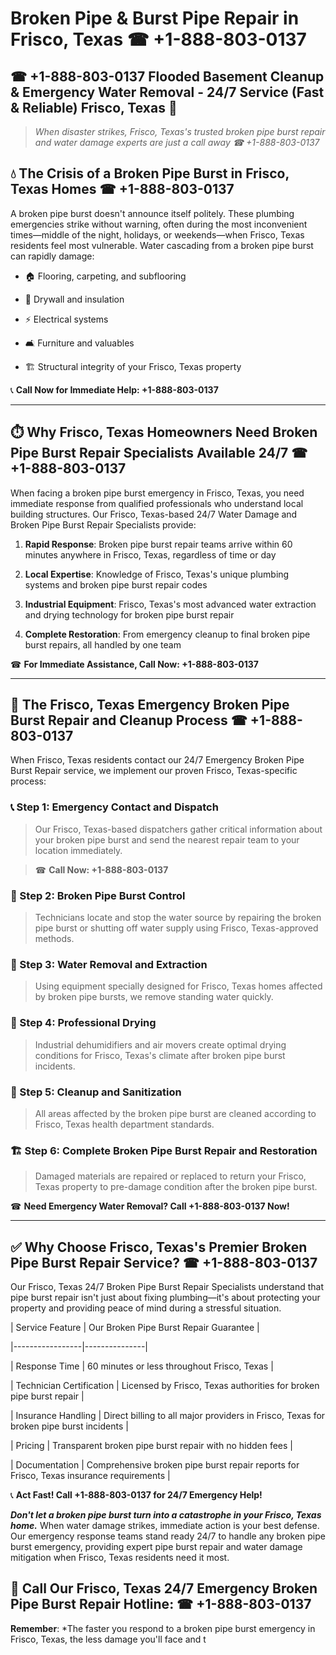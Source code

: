 # Broken Pipe & Burst Pipe Repair in Frisco, Texas ☎ +1-888-803-0137  
## ☎ +1-888-803-0137 Flooded Basement Cleanup & Emergency Water Removal - 24/7 Service (Fast & Reliable) Frisco, Texas 🚨  

> *When disaster strikes, Frisco, Texas's trusted broken pipe burst repair and water damage experts are just a call away ☎ +1-888-803-0137*  

## 💧 The Crisis of a Broken Pipe Burst in Frisco, Texas Homes ☎ +1-888-803-0137  

A broken pipe burst doesn't announce itself politely. These plumbing emergencies strike without warning, often during the most inconvenient times—middle of the night, holidays, or weekends—when Frisco, Texas residents feel most vulnerable. Water cascading from a broken pipe burst can rapidly damage:  

* 🏠 Flooring, carpeting, and subflooring  
* 🧱 Drywall and insulation  
* ⚡ Electrical systems  
* 🛋️ Furniture and valuables  
* 🏗️ Structural integrity of your Frisco, Texas property  

📞 **Call Now for Immediate Help: +1-888-803-0137**  

---  

## ⏱️ Why Frisco, Texas Homeowners Need Broken Pipe Burst Repair Specialists Available 24/7 ☎ +1-888-803-0137  

When facing a broken pipe burst emergency in Frisco, Texas, you need immediate response from qualified professionals who understand local building structures. Our Frisco, Texas-based 24/7 Water Damage and Broken Pipe Burst Repair Specialists provide:  

1. **Rapid Response**: Broken pipe burst repair teams arrive within 60 minutes anywhere in Frisco, Texas, regardless of time or day  
2. **Local Expertise**: Knowledge of Frisco, Texas's unique plumbing systems and broken pipe burst repair codes  
3. **Industrial Equipment**: Frisco, Texas's most advanced water extraction and drying technology for broken pipe burst repair  
4. **Complete Restoration**: From emergency cleanup to final broken pipe burst repairs, all handled by one team  

☎ **For Immediate Assistance, Call Now: +1-888-803-0137**  

---  

## 🔧 The Frisco, Texas Emergency Broken Pipe Burst Repair and Cleanup Process ☎ +1-888-803-0137  

When Frisco, Texas residents contact our 24/7 Emergency Broken Pipe Burst Repair service, we implement our proven Frisco, Texas-specific process:  

### 📞 Step 1: Emergency Contact and Dispatch  
> Our Frisco, Texas-based dispatchers gather critical information about your broken pipe burst and send the nearest repair team to your location immediately.  
> ☎ **Call Now: +1-888-803-0137**  

### 🚿 Step 2: Broken Pipe Burst Control  
> Technicians locate and stop the water source by repairing the broken pipe burst or shutting off water supply using Frisco, Texas-approved methods.  

### 🌊 Step 3: Water Removal and Extraction  
> Using equipment specially designed for Frisco, Texas homes affected by broken pipe bursts, we remove standing water quickly.  

### 💨 Step 4: Professional Drying  
> Industrial dehumidifiers and air movers create optimal drying conditions for Frisco, Texas's climate after broken pipe burst incidents.  

### 🧼 Step 5: Cleanup and Sanitization  
> All areas affected by the broken pipe burst are cleaned according to Frisco, Texas health department standards.  

### 🏗️ Step 6: Complete Broken Pipe Burst Repair and Restoration  
> Damaged materials are repaired or replaced to return your Frisco, Texas property to pre-damage condition after the broken pipe burst.  

☎ **Need Emergency Water Removal? Call +1-888-803-0137 Now!**  

---  

## ✅ Why Choose Frisco, Texas's Premier Broken Pipe Burst Repair Service? ☎ +1-888-803-0137  

Our Frisco, Texas 24/7 Broken Pipe Burst Repair Specialists understand that pipe burst repair isn't just about fixing plumbing—it's about protecting your property and providing peace of mind during a stressful situation.  

| Service Feature | Our Broken Pipe Burst Repair Guarantee |  
|-----------------|---------------|  
| Response Time | 60 minutes or less throughout Frisco, Texas |  
| Technician Certification | Licensed by Frisco, Texas authorities for broken pipe burst repair |  
| Insurance Handling | Direct billing to all major providers in Frisco, Texas for broken pipe burst incidents |  
| Pricing | Transparent broken pipe burst repair with no hidden fees |  
| Documentation | Comprehensive broken pipe burst repair reports for Frisco, Texas insurance requirements |  

📞 **Act Fast! Call +1-888-803-0137 for 24/7 Emergency Help!**  

***Don't let a broken pipe burst turn into a catastrophe in your Frisco, Texas home.*** When water damage strikes, immediate action is your best defense. Our emergency response teams stand ready 24/7 to handle any broken pipe burst emergency, providing expert pipe burst repair and water damage mitigation when Frisco, Texas residents need it most.  

## 📱 Call Our Frisco, Texas 24/7 Emergency Broken Pipe Burst Repair Hotline: ☎ +1-888-803-0137  

**Remember**: *The faster you respond to a broken pipe burst emergency in Frisco, Texas, the less damage you'll face and t
